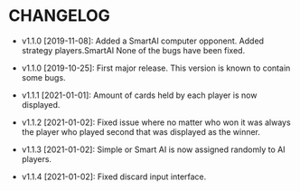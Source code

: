 # CHANGELOG

* v1.1.0 [2019-11-08]: Added a SmartAI computer opponent.
  Added strategy players.SmartAI
  None of the bugs have been fixed.

* v1.1.0 [2019-10-25]: First major release.
  This version is known to contain some bugs.

* v1.1.1 [2021-01-01]: Amount of cards held by each player is now displayed.

* v1.1.2 [2021-01-02]: Fixed issue where no matter who won it was always the player who played second that was displayed
                       as the winner.
  
* v1.1.3 [2021-01-02]: Simple or Smart AI is now assigned randomly to AI players.

* v1.1.4 [2021-01-02]: Fixed discard input interface.